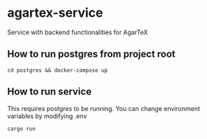 # agartex-service

Service with backend functionalities for AgarTeX

## How to run postgres from project root
```
cd postgres && docker-compose up
```

## How to run service
This requires postgres to be running.
You can change environment variables by modifying .env

```
cargo run
```

